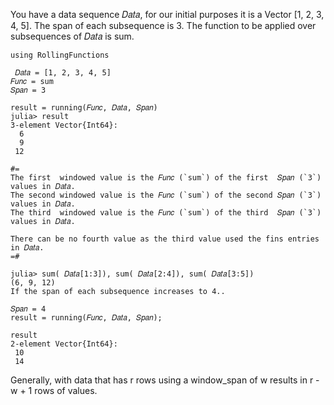 You have a data sequence 𝐷𝑎𝑡𝑎, for our initial purposes it is a Vector [1, 2, 3, 4, 5].
The span of each subsequence is 3.
The function to be applied over subsequences of 𝐷𝑎𝑡𝑎 is sum.
```
using RollingFunctions

 𝐷𝑎𝑡𝑎 = [1, 2, 3, 4, 5]
𝐹𝑢𝑛𝑐 = sum
𝑆𝑝𝑎𝑛 = 3

result = running(𝐹𝑢𝑛𝑐, 𝐷𝑎𝑡𝑎, 𝑆𝑝𝑎𝑛)
julia> result
3-element Vector{Int64}:
  6
  9
 12

#=
The first  windowed value is the 𝐹𝑢𝑛𝑐 (`sum`) of the first  𝑆𝑝𝑎𝑛 (`3`) values in 𝐷𝑎𝑡𝑎.
The second windowed value is the 𝐹𝑢𝑛𝑐 (`sum`) of the second 𝑆𝑝𝑎𝑛 (`3`) values in 𝐷𝑎𝑡𝑎.
The third  windowed value is the 𝐹𝑢𝑛𝑐 (`sum`) of the third  𝑆𝑝𝑎𝑛 (`3`) values in 𝐷𝑎𝑡𝑎.

There can be no fourth value as the third value used the fins entries in 𝐷𝑎𝑡𝑎.
=#

julia> sum( 𝐷𝑎𝑡𝑎[1:3]), sum( 𝐷𝑎𝑡𝑎[2:4]), sum( 𝐷𝑎𝑡𝑎[3:5])
(6, 9, 12)
If the span of each subsequence increases to 4..

𝑆𝑝𝑎𝑛 = 4
result = running(𝐹𝑢𝑛𝑐, 𝐷𝑎𝑡𝑎, 𝑆𝑝𝑎𝑛);

result
2-element Vector{Int64}:
 10
 14
```
Generally, with data that has r rows using a window_span of w results in r - w + 1 rows of values.


